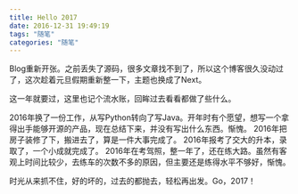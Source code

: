 ```yaml
---
title: Hello 2017
date: 2016-12-31 19:49:19
tags: "随笔"
categories: "随笔"
---
```


Blog重新开张。之前丢失了源码，很多文章找不到了，所以这个博客很久没动过了，这次趁着元旦假期重新整一下，主题也换成了Next。

这一年就要过，这里也记个流水账，回眸过去看看都做了些什么。

<!-- more -->

2016年换了一份工作，从写Python转向了写Java。开年时有个愿望，想写一个拿得出手能够开源的产品，现在总结下来，并没有写出什么东西。惭愧。
2016年把房子装修了下，搬进去了，算是一件大事完成了。
2016年报考了交大的升本，录取了，一个小成就完成了。
2016年在考驾照，整一年了，还在练大路。虽然有客观上时间比较少，去练车的次数不多的原因，但主要还是练得水平不够好，惭愧。

时光从来抓不住，好的坏的，过去的都抛去，轻松再出发。Go，2017！
